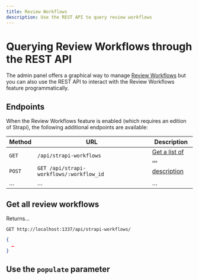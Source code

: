 ```yaml
---
title: Review Workflows
description: Use the REST API to query review workflows
---
```


# Querying Review Workflows through the REST API <EntrepriseBadge />

The admin panel offers a graphical way to manage [Review Workflows](/user-docs/settings/review-workflows) but you can also use the REST API to interact with the Review Workflows feature programmatically.

<!-- TODO: add more introduction sentences here if necessary  -->

## Endpoints

When the Review Workflows feature is enabled (which requires an <EntrepriseBadge /> edition of Strapi), the following additional endpoints are available:

<!-- TODO: fill in the table with all available endpoints  -->

| Method   | URL                                         | Description                           |
| -------- | ------------------------------------------- | ------------------------------------- |
| `GET`    | `/api/strapi-workflows`                     | [Get a list of …](#header-link)       |
| `POST`   | `GET /api/strapi-workflows/:workflow_id`    | [description](#header-link)           |
| …        | …                                           | …                                     |

<!-- TODO: for each endpoint, follow the template below, giving a title and 1 or 2 introductory description sentences, and adding an example request and example response -->

##  Get all review workflows

<!-- TODO: complete the description sentence -->
Returns…

<!-- TODO: In the ApiCall template below, please fill the request and response data, and update the title properties if/when required -->

<ApiCall>

<Request title="Example request">

`GET http://localhost:1337/api/strapi-workflows/`

</Request>

<Response title="Example response">

```json
{
  …
}

```

</Response>

</ApiCall>

## Use the `populate` parameter

<!-- TODO: Add a description of what populate can be used for, then one or two examples of real-world use cases using <ApiCall> component(s) -->

